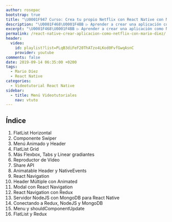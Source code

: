 ```yaml
---
author: rosepac
bootstrap: true
title: "\U0001F947 Curso: Crea tu propio Netflix con React Native con Mario Díez"
description: "\U0001F468‍\U0001F4BB ▷ Aprender a crear una aplicación como Netflix \U0001F4F2 mediante React Native ✌️ con Mario Díez. Frameworks de creación de aplicaciones móviles nativas ⭐️"
excerpt: "\U0001F468‍\U0001F4BB ▷ Aprender a crear una aplicación como Netflix \U0001F4F2 mediante React Native ✌️ con Mario Díez. Frameworks de creación de aplicaciones móviles nativas ⭐️"
permalink: /react-native-crear-aplicacion-como-netflix-con-mario-diez/
header:
  video:
    id: playlist?list=PLqB3diFeF20ThATzo4LKod0FvfGwqAsnC
    provider: youtube
comments: false
date: 2019-09-14 06:35:00 +0200
tags:
  - Mario Díez
  - React Native
categories:
  - Videotutorial React Native
sidebar:
  - title: Menú Videotutoriales
    nav: vtuto
---
```


## &Iacute;ndice

1. FlatList Horizontal
2. Componente Swiper
3. Men&uacute; Animado y Header
4. FlatList Grid
5. M&aacute;s Flexbox, Tabs y Linear gradiantes
6. Reproductor de V&iacute;deo
7. Share API
8. Animatable Header y NativeEvents
9. React Navigation
10. Header M&uacute;ltiple con Animated
11. Modal con React Navigation
12. React Navigation con Redux
13. Servidor NodeJS con MongoDB para React Native
14. Conectando a Redux, NodeJS y MongoDB
15. Menu y shouldComponentUpdate
16. FlatList y Redux